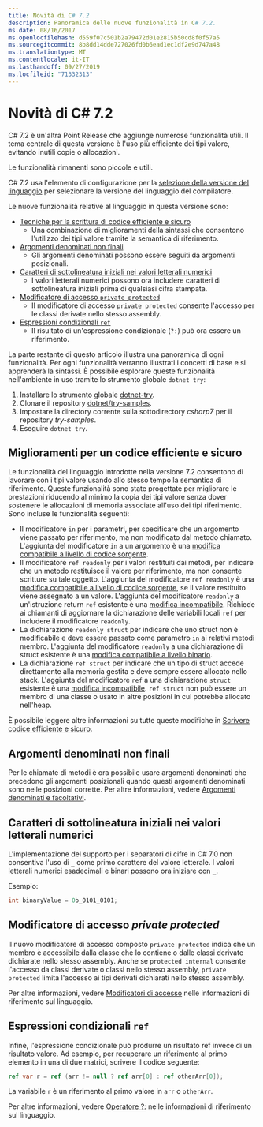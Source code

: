 ```yaml
---
title: Novità di C# 7.2
description: Panoramica delle nuove funzionalità in C# 7.2.
ms.date: 08/16/2017
ms.openlocfilehash: d559f07c501b2a79472d01e2815b50cd8f0f57a5
ms.sourcegitcommit: 8b8dd14dde727026fd0b6ead1ec1df2e9d747a48
ms.translationtype: MT
ms.contentlocale: it-IT
ms.lasthandoff: 09/27/2019
ms.locfileid: "71332313"
---
```

# <a name="whats-new-in-c-72"></a>Novità di C# 7.2

C# 7.2 è un'altra Point Release che aggiunge numerose funzionalità utili.
Il tema centrale di questa versione è l'uso più efficiente dei tipi valore, evitando inutili copie o allocazioni.

Le funzionalità rimanenti sono piccole e utili.

C# 7.2 usa l'elemento di configurazione per la [selezione della versione del linguaggio](../language-reference/configure-language-version.md) per selezionare la versione del linguaggio del compilatore.

Le nuove funzionalità relative al linguaggio in questa versione sono:

- [Tecniche per la scrittura di codice efficiente e sicuro](#safe-efficient-code-enhancements)
  - Una combinazione di miglioramenti della sintassi che consentono l'utilizzo dei tipi valore tramite la semantica di riferimento.
- [Argomenti denominati non finali](#non-trailing-named-arguments)
  - Gli argomenti denominati possono essere seguiti da argomenti posizionali.
- [Caratteri di sottolineatura iniziali nei valori letterali numerici](#leading-underscores-in-numeric-literals)
  - I valori letterali numerici possono ora includere caratteri di sottolineatura iniziali prima di qualsiasi cifra stampata.
- [Modificatore di accesso `private protected`](#private-protected-access-modifier)
  - Il modificatore di accesso `private protected` consente l'accesso per le classi derivate nello stesso assembly.
- [Espressioni condizionali `ref`](#conditional-ref-expressions)
  - Il risultato di un'espressione condizionale (`?:`) può ora essere un riferimento.

La parte restante di questo articolo illustra una panoramica di ogni funzionalità. Per ogni funzionalità verranno illustrati i concetti di base e si apprenderà la sintassi. È possibile esplorare queste funzionalità nell'ambiente in uso tramite lo strumento globale `dotnet try`:

1. Installare lo strumento globale [dotnet-try](https://github.com/dotnet/try/blob/master/README.md#setup).
1. Clonare il repository [dotnet/try-samples](https://github.com/dotnet/try-samples).
1. Impostare la directory corrente sulla sottodirectory *csharp7* per il repository *try-samples*.
1. Eseguire `dotnet try`.

## <a name="safe-efficient-code-enhancements"></a>Miglioramenti per un codice efficiente e sicuro

Le funzionalità del linguaggio introdotte nella versione 7.2 consentono di lavorare con i tipi valore usando allo stesso tempo la semantica di riferimento. Queste funzionalità sono state progettate per migliorare le prestazioni riducendo al minimo la copia dei tipi valore senza dover sostenere le allocazioni di memoria associate all'uso dei tipi riferimento. Sono incluse le funzionalità seguenti:

- Il modificatore `in` per i parametri, per specificare che un argomento viene passato per riferimento, ma non modificato dal metodo chiamato. L'aggiunta del modificatore `in` a un argomento è una [modifica compatibile a livello di codice sorgente](version-update-considerations.md#source-compatible-changes).
- Il modificatore `ref readonly` per i valori restituiti dai metodi, per indicare che un metodo restituisce il valore per riferimento, ma non consente scritture su tale oggetto. L'aggiunta del modificatore `ref readonly` è una [modifica compatibile a livello di codice sorgente](version-update-considerations.md#source-compatible-changes), se il valore restituito viene assegnato a un valore. L'aggiunta del modificatore `readonly` a un'istruzione return `ref` esistente è una [modifica incompatibile](version-update-considerations.md#incompatible-changes). Richiede ai chiamanti di aggiornare la dichiarazione delle variabili locali `ref` per includere il modificatore `readonly`.
- La dichiarazione `readonly struct` per indicare che uno struct non è modificabile e deve essere passato come parametro `in` ai relativi metodi membro. L'aggiunta del modificatore `readonly` a una dichiarazione di struct esistente è una [modifica compatibile a livello binario](version-update-considerations.md#binary-compatible-changes).
- La dichiarazione `ref struct` per indicare che un tipo di struct accede direttamente alla memoria gestita e deve sempre essere allocato nello stack. L'aggiunta del modificatore `ref` a una dichiarazione `struct` esistente è una [modifica incompatibile](version-update-considerations.md#incompatible-changes). `ref struct` non può essere un membro di una classe o usato in altre posizioni in cui potrebbe allocato nell'heap.

È possibile leggere altre informazioni su tutte queste modifiche in [Scrivere codice efficiente e sicuro](../write-safe-efficient-code.md).

## <a name="non-trailing-named-arguments"></a>Argomenti denominati non finali

Per le chiamate di metodi è ora possibile usare argomenti denominati che precedono gli argomenti posizionali quando questi argomenti denominati sono nelle posizioni corrette. Per altre informazioni, vedere [Argomenti denominati e facoltativi](../programming-guide/classes-and-structs/named-and-optional-arguments.md).

## <a name="leading-underscores-in-numeric-literals"></a>Caratteri di sottolineatura iniziali nei valori letterali numerici

L'implementazione del supporto per i separatori di cifre in C# 7.0 non consentiva l'uso di `_` come primo carattere del valore letterale. I valori letterali numerici esadecimali e binari possono ora iniziare con `_`.

Esempio:

```csharp
int binaryValue = 0b_0101_0101;
```

## <a name="private-protected-access-modifier"></a>Modificatore di accesso *private protected*

Il nuovo modificatore di accesso composto `private protected` indica che un membro è accessibile dalla classe che lo contiene o dalle classi derivate dichiarate nello stesso assembly. Anche se `protected internal` consente l'accesso da classi derivate o classi nello stesso assembly, `private protected` limita l'accesso ai tipi derivati dichiarati nello stesso assembly.

Per altre informazioni, vedere [Modificatori di accesso](../language-reference/keywords/access-modifiers.md) nelle informazioni di riferimento sul linguaggio.

## <a name="conditional-ref-expressions"></a>Espressioni condizionali `ref`

Infine, l'espressione condizionale può produrre un risultato ref invece di un risultato valore. Ad esempio, per recuperare un riferimento al primo elemento in una di due matrici, scrivere il codice seguente:

```csharp
ref var r = ref (arr != null ? ref arr[0] : ref otherArr[0]);
```

La variabile `r` è un riferimento al primo valore in `arr` o `otherArr`.

Per altre informazioni, vedere [Operatore ?:](../language-reference/operators/conditional-operator.md) nelle informazioni di riferimento sul linguaggio.
